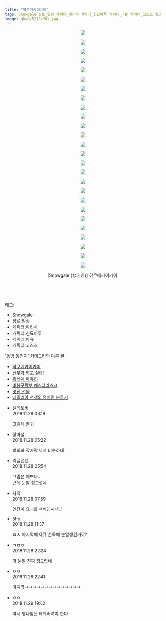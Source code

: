 ```yaml
---
title: "햐쿠메카이카이"
tags: Snowgale 장르_일상 캐릭터_마리사 캐릭터_신묘마루 캐릭터_아큐 캐릭터_코스즈 なえぎ 동방_동인지
image: ghap/5271/001.jpg
---
```

<div class="article">
<p style="text-align: center; clear: none; float: none;"><img src="{{ site.nasurl }}/ghap/5271/001.jpg"/></p>
<p style="text-align: center; clear: none; float: none;"><img src="{{ site.nasurl }}/ghap/5271/002.jpg"/></p>
<p style="text-align: center; clear: none; float: none;"><img src="{{ site.nasurl }}/ghap/5271/003.jpg"/></p>
<p style="text-align: center; clear: none; float: none;"><img src="{{ site.nasurl }}/ghap/5271/004.jpg"/></p>
<p style="text-align: center; clear: none; float: none;"><img src="{{ site.nasurl }}/ghap/5271/005.jpg"/></p>
<p style="text-align: center; clear: none; float: none;"><img src="{{ site.nasurl }}/ghap/5271/006.jpg"/></p>
<p style="text-align: center; clear: none; float: none;"><img src="{{ site.nasurl }}/ghap/5271/007.jpg"/></p>
<p style="text-align: center; clear: none; float: none;"><img src="{{ site.nasurl }}/ghap/5271/008.jpg"/></p>
<p style="text-align: center; clear: none; float: none;"><img src="{{ site.nasurl }}/ghap/5271/009.jpg"/></p>
<p style="text-align: center; clear: none; float: none;"><img src="{{ site.nasurl }}/ghap/5271/010.jpg"/></p>
<p style="text-align: center; clear: none; float: none;"><img src="{{ site.nasurl }}/ghap/5271/011.jpg"/></p>
<p style="text-align: center; clear: none; float: none;"><img src="{{ site.nasurl }}/ghap/5271/012.jpg"/></p>
<p style="text-align: center; clear: none; float: none;"><img src="{{ site.nasurl }}/ghap/5271/013.jpg"/></p>
<p style="text-align: center; clear: none; float: none;"><img src="{{ site.nasurl }}/ghap/5271/014.jpg"/></p>
<p style="text-align: center; clear: none; float: none;"><img src="{{ site.nasurl }}/ghap/5271/015.jpg"/></p>
<p style="text-align: center; clear: none; float: none;"><img src="{{ site.nasurl }}/ghap/5271/016.jpg"/></p>
<p style="text-align: center; clear: none; float: none;"><img src="{{ site.nasurl }}/ghap/5271/017.jpg"/></p>
<p style="text-align: center; clear: none; float: none;"><img src="{{ site.nasurl }}/ghap/5271/018.jpg"/></p>
<p style="text-align: center; clear: none; float: none;"><img src="{{ site.nasurl }}/ghap/5271/019.jpg"/></p>
<p style="text-align: center; clear: none; float: none;"><img src="{{ site.nasurl }}/ghap/5271/020.jpg"/></p>
<p style="text-align: center; clear: none; float: none;"><img src="{{ site.nasurl }}/ghap/5271/021.jpg"/></p>
<p style="text-align: center; clear: none; float: none;"><img src="{{ site.nasurl }}/ghap/5271/022.jpg"/></p>
<p style="text-align: center; clear: none; float: none;"><img src="{{ site.nasurl }}/ghap/5271/023.jpg"/></p>
<p style="text-align: center; clear: none; float: none;"><img src="{{ site.nasurl }}/ghap/5271/024.jpg"/></p>
<p style="text-align: center; clear: none; float: none;"><img src="{{ site.nasurl }}/ghap/5271/025.jpg"/></p>
<p style="text-align: center; clear: none; float: none;"><img src="{{ site.nasurl }}/ghap/5271/026.jpg"/></p>
<p style="text-align: center; clear: none; float: none;">[Snowgale (なえぎ)] 햐쿠메카이카이 </p>
<p style="text-align: center; clear: none; float: none;"><br/></p>
<p><br/></p>
</div><div class="tagTrail">
<p>태그: </p>
<ul>
<li>Snowgale</li>
<li>장르:일상</li>
<li>캐릭터:마리사</li>
<li>캐릭터:신묘마루</li>
<li>캐릭터:아큐</li>
<li>캐릭터:코스즈</li>
</ul>
</div><div class="another">
<p>'동방 동인지' 카테고리의 다른 글</p>
<ul>
<li><a href="/2018-11-28-ghap_5271">햐쿠메카이카이</a></li>
<li><a href="/2018-11-23-ghap_5240">신부가 되고 싶어!</a></li>
<li><a href="/2018-11-22-ghap_5239">육식계 파츄리</a></li>
<li><a href="/2018-11-20-ghap_5230">비봉구락부 애스터리스크</a></li>
<li><a href="/2018-11-20-ghap_5221">멋진 선물</a></li>
<li><a href="/2018-11-19-ghap_5210">레밀리아 선생의 유치원 분투기</a></li>
</ul>
</div><div class="cb_module cb_fluid">
<div class="cb_wrt cb_profile">
<div class="comment">
<ul>
<li class="cb_thumb_off" id="comment15379374">
<div class="cb_comment_area">
<div class="cb_info_area">
<div class="cb_section">
<span class="cb_nick_name">텔레토비</span>
</div>
<div class="cb_section">
<span class="cb_date">2018.11.28 03:19 </span>
</div>
</div>
<div class="cb_dsc_comment">
<p class="cb_dsc">
											그림체 졸귀
										</p>
</div>
</div></li>
<li class="cb_thumb_off" id="comment15379379">
<div class="cb_comment_area">
<div class="cb_info_area">
<div class="cb_section">
<span class="cb_nick_name">장마철</span>
</div>
<div class="cb_section">
<span class="cb_date">2018.11.28 05:22 </span>
</div>
</div>
<div class="cb_dsc_comment">
<p class="cb_dsc">
											빙의화 작가랑 디게 비슷하네
										</p>
</div>
</div></li>
<li class="cb_thumb_off" id="comment15379383">
<div class="cb_comment_area">
<div class="cb_info_area">
<div class="cb_section">
<span class="cb_nick_name">리글랜턴</span>
</div>
<div class="cb_section">
<span class="cb_date">2018.11.28 05:54 </span>
</div>
</div>
<div class="cb_dsc_comment">
<p class="cb_dsc">
											그림은 예쁘다...<br/>
근데 눈알 징그럽네
										</p>
</div>
</div></li>
<li class="cb_thumb_off" id="comment15379432">
<div class="cb_comment_area">
<div class="cb_info_area">
<div class="cb_section">
<span class="cb_nick_name">사적</span>
</div>
<div class="cb_section">
<span class="cb_date">2018.11.28 07:59 </span>
</div>
</div>
<div class="cb_dsc_comment">
<p class="cb_dsc">
											인간이 요괴를 부리는시대..!
										</p>
</div>
</div></li>
<li class="cb_thumb_off" id="comment15379499">
<div class="cb_comment_area">
<div class="cb_info_area">
<div class="cb_section">
<span class="cb_nick_name">5ho</span>
</div>
<div class="cb_section">
<span class="cb_date">2018.11.28 11:37 </span>
</div>
</div>
<div class="cb_dsc_comment">
<p class="cb_dsc">
											ㅁㅊ 마지막에 아큐 손목에 눈알생긴거야?<br/>
</p>
</div>
</div></li>
<li class="cb_thumb_off" id="comment15379707">
<div class="cb_comment_area">
<div class="cb_info_area">
<div class="cb_section">
<span class="cb_nick_name">ㄱㅁㅎ</span>
</div>
<div class="cb_section">
<span class="cb_date">2018.11.28 22:24 </span>
</div>
</div>
<div class="cb_dsc_comment">
<p class="cb_dsc">
											와 눈알 진짜 징그럽네
										</p>
</div>
</div></li>
<li class="cb_thumb_off" id="comment15379714">
<div class="cb_comment_area">
<div class="cb_info_area">
<div class="cb_section">
<span class="cb_nick_name">ㅇㅇ</span>
</div>
<div class="cb_section">
<span class="cb_date">2018.11.28 22:41 </span>
</div>
</div>
<div class="cb_dsc_comment">
<p class="cb_dsc">
											마지막ㅋㅋㅋㅋㅋㅋㅋㅋㅋㅋㅋㅋㅋㅋ
										</p>
</div>
</div></li>
<li class="cb_thumb_off" id="comment15380153">
<div class="cb_comment_area">
<div class="cb_info_area">
<div class="cb_section">
<span class="cb_nick_name">ㅇㅇ</span>
</div>
<div class="cb_section">
<span class="cb_date">2018.11.29 19:02 </span>
</div>
</div>
<div class="cb_dsc_comment">
<p class="cb_dsc">
											역시 영나암은 태워버려야 한다
										</p>
</div>
</div></li>
</ul>
</div>
</div><!-- commentList close -->
</div>